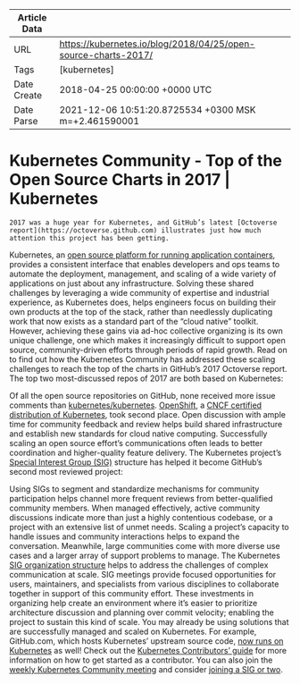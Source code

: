 |             Article Data             ||
| ----------------- | ----------------- |
| URL               | https://kubernetes.io/blog/2018/04/25/open-source-charts-2017/        |
| Tags              | [kubernetes]       |
| Date Create       | 2018-04-25 00:00:00 &#43;0000 UTC |
| Date Parse        | 2021-12-06 10:51:20.8725534 &#43;0300 MSK m=&#43;2.461590001  |

# Kubernetes Community - Top of the Open Source Charts in 2017 | Kubernetes

	
	
	
	
	2017 was a huge year for Kubernetes, and GitHub’s latest [Octoverse report](https://octoverse.github.com) illustrates just how much attention this project has been getting.
Kubernetes, an [open source platform for running application containers](/docs/concepts/overview/what-is-kubernetes/), provides a consistent interface that enables developers and ops teams to automate the deployment, management, and scaling of a wide variety of applications on just about any infrastructure.
Solving these shared challenges by leveraging a wide community of expertise and industrial experience, as Kubernetes does, helps engineers focus on building their own products at the top of the stack, rather than needlessly duplicating work that now exists as a standard part of the “cloud native” toolkit.
However, achieving these gains via ad-hoc collective organizing is its own unique challenge, one which makes it increasingly difficult to support open source, community-driven efforts through periods of rapid growth.
Read on to find out how the Kubernetes Community has addressed these scaling challenges to reach the top of the charts in GitHub’s 2017 Octoverse report.
The top two most-discussed repos of 2017 are both based on Kubernetes:

Of all the open source repositories on GitHub, none received more issue comments than [kubernetes/kubernetes](https://github.com/kubernetes/kubernetes/). [OpenShift](http://openshift.com/), a [CNCF certified distribution of Kubernetes](https://www.cncf.io/announcement/2017/11/13/cloud-native-computing-foundation-launches-certified-kubernetes-program-32-conformant-distributions-platforms/), took second place.
Open discussion with ample time for community feedback and review helps build shared infrastructure and establish new standards for cloud native computing.
Successfully scaling an open source effort’s communications often leads to better coordination and higher-quality feature delivery. The Kubernetes project’s [Special Interest Group (SIG)](https://github.com/kubernetes/community/blob/master/sig-list.md) structure has helped it become GitHub’s second most reviewed project:

Using SIGs to segment and standardize mechanisms for community participation helps channel more frequent reviews from better-qualified community members.
When managed effectively, active community discussions indicate more than just a highly contentious codebase, or a project with an extensive list of unmet needs.
Scaling a project’s capacity to handle issues and community interactions helps to expand the conversation.  Meanwhile, large communities come with more diverse use cases and a larger array of support problems to manage. The Kubernetes [SIG organization structure](https://github.com/kubernetes/community#sigs) helps to address the challenges of complex communication at scale.
SIG meetings provide focused opportunities for users, maintainers, and specialists from various disciplines to collaborate together in support of this community effort.  These investments in organizing help create an environment where it’s easier to prioritize architecture discussion and planning over commit velocity; enabling the project to sustain this kind of scale.
You may already be using solutions that are successfully managed and scaled on Kubernetes. For example, GitHub.com, which hosts Kubernetes’ upstream source code, [now runs on Kubernetes](https://githubengineering.com/kubernetes-at-github/) as well!
Check out the [Kubernetes Contributors’ guide](https://github.com/kubernetes/community/blob/master/contributors/guide/README.md) for more information on how to get started as a contributor.
You can also join the [weekly Kubernetes Community meeting](https://github.com/kubernetes/community/tree/master/communication#weekly-meeting) and consider [joining a SIG or two](https://github.com/kubernetes/community/blob/master/sig-list.md#master-sig-list).


	

	


